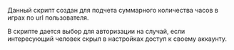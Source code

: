Данный скрипт создан для подчета суммарного количества часов в играх по url пользователя.

В скрипте дается выбор для авторизации на случай, если интересующий человек скрыл в настройках доступ к своему аккаунту.

